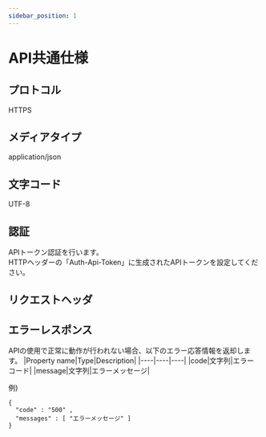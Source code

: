 ```yaml
---
sidebar_position: 1
---
```


# API共通仕様
## プロトコル
HTTPS
## メディアタイプ
application/json
## 文字コード
UTF-8
## 認証
APIトークン認証を行います。  
HTTPヘッダーの「Auth-Api-Token」に生成されたAPIトークンを設定してください。
## リクエストヘッダ
## エラーレスポンス
APIの使用で正常に動作が行われない場合、以下のエラー応答情報を返却します。
|Property name|Type|Description|
|----|----|----|
|code|文字列|エラーコード|
|message|文字列|エラーメッセージ|

例)
```
{
  "code" : "500" ,
  "messages" : [ "エラーメッセージ" ]
}
```
